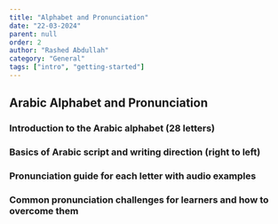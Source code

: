 ```yaml
---
title: "Alphabet and Pronunciation"
date: "22-03-2024"
parent: null
order: 2
author: "Rashed Abdullah"
category: "General"
tags: ["intro", "getting-started"]
---
```


## Arabic Alphabet and Pronunciation

### Introduction to the Arabic alphabet (28 letters)

### Basics of Arabic script and writing direction (right to left)

### Pronunciation guide for each letter with audio examples

### Common pronunciation challenges for learners and how to overcome them